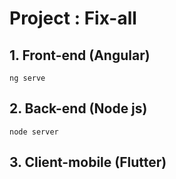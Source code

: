 # Project : Fix-all

## 1. Front-end (Angular)
    ng serve
    
## 2. Back-end (Node js)
    node server
    
## 3. Client-mobile (Flutter)
    
